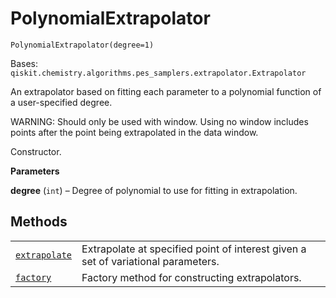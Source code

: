 # PolynomialExtrapolator

<span id="undefined" />

`PolynomialExtrapolator(degree=1)`

Bases: `qiskit.chemistry.algorithms.pes_samplers.extrapolator.Extrapolator`

An extrapolator based on fitting each parameter to a polynomial function of a user-specified degree.

WARNING: Should only be used with window. Using no window includes points after the point being extrapolated in the data window.

Constructor.

**Parameters**

**degree** (`int`) – Degree of polynomial to use for fitting in extrapolation.

## Methods

|                                                                                                                                                                                                                                                        |                                                                                   |
| ------------------------------------------------------------------------------------------------------------------------------------------------------------------------------------------------------------------------------------------------------ | --------------------------------------------------------------------------------- |
| [`extrapolate`](qiskit.chemistry.algorithms.pes_samplers.PolynomialExtrapolator.extrapolate#qiskit.chemistry.algorithms.pes_samplers.PolynomialExtrapolator.extrapolate "qiskit.chemistry.algorithms.pes_samplers.PolynomialExtrapolator.extrapolate") | Extrapolate at specified point of interest given a set of variational parameters. |
| [`factory`](qiskit.chemistry.algorithms.pes_samplers.PolynomialExtrapolator.factory#qiskit.chemistry.algorithms.pes_samplers.PolynomialExtrapolator.factory "qiskit.chemistry.algorithms.pes_samplers.PolynomialExtrapolator.factory")                 | Factory method for constructing extrapolators.                                    |
